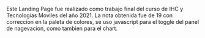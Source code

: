 Este Landing Page fue realizado como trabajo final del curso de IHC y Tecnologias Moviles del año 2021. La nota obtenida fue de 19 con correccion en la paleta de colores, se uso javascript para el toggle del panel de nagevacion, como tambien para el chart.

